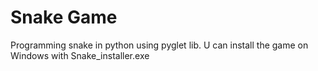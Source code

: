 # Snake Game
Programming snake in python using pyglet lib.
U can install the game on Windows with Snake_installer.exe
